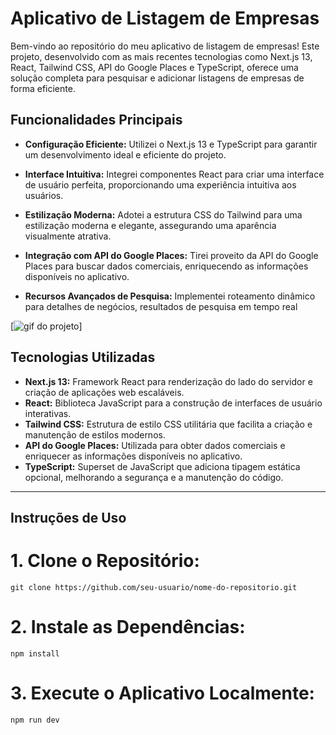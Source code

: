 # Aplicativo de Listagem de Empresas
Bem-vindo ao repositório do meu aplicativo de listagem de empresas! Este projeto, desenvolvido com as mais recentes tecnologias como Next.js 13, React, Tailwind CSS, API do Google Places e TypeScript, oferece uma solução completa para pesquisar e adicionar listagens de empresas de forma eficiente.

## Funcionalidades Principais

- **Configuração Eficiente:** Utilizei o Next.js 13 e TypeScript para garantir um desenvolvimento ideal e eficiente do projeto.

- **Interface Intuitiva:** Integrei componentes React para criar uma interface de usuário perfeita, proporcionando uma experiência intuitiva aos usuários.

- **Estilização Moderna:** Adotei a estrutura CSS do Tailwind para uma estilização moderna e elegante, assegurando uma aparência visualmente atrativa.

- **Integração com API do Google Places:** Tirei proveito da API do Google Places para buscar dados comerciais, enriquecendo as informações disponíveis no aplicativo.

- **Recursos Avançados de Pesquisa:** Implementei roteamento dinâmico para detalhes de negócios, resultados de pesquisa em tempo real

[<img src="./design/discover-place.gif" alt="gif do projeto">]

## Tecnologias Utilizadas

- **Next.js 13:** Framework React para renderização do lado do servidor e criação de aplicações web escaláveis.
- **React:** Biblioteca JavaScript para a construção de interfaces de usuário interativas.
- **Tailwind CSS:** Estrutura de estilo CSS utilitária que facilita a criação e manutenção de estilos modernos.
- **API do Google Places:** Utilizada para obter dados comerciais e enriquecer as informações disponíveis no aplicativo.
- **TypeScript:** Superset de JavaScript que adiciona tipagem estática opcional, melhorando a segurança e a manutenção do código.
---

## Instruções de Uso

# 1. Clone o Repositório:

```
git clone https://github.com/seu-usuario/nome-do-repositorio.git
```

# 2. Instale as Dependências:

```
npm install
```

# 3. Execute o Aplicativo Localmente:
```
npm run dev
```


